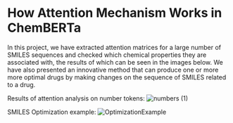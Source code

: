 
# How Attention Mechanism Works in ChemBERTa

In this project, we have extracted attention matrices for a large number of SMILES sequences and checked which chemical properties they are associated with, the results of which can be seen in the images below.
We have also presented an innovative method that can produce one or more more optimal drugs by making changes on the sequence of SMILES related to a drug.

Results of attention analysis on number tokens:
![numbers (1)](https://github.com/SeyedHassanAlavi/Analysis-of-ChemBERTa-attention-matrices/assets/44578859/ec183664-62c5-4c16-9639-a238fe8e6b81)

SMILES Optimization example:
![OptimizationExample](https://github.com/SeyedHassanAlavi/Analysis-of-ChemBERTa-attention-matrices/assets/44578859/c178f978-88f8-4cea-bd22-fceb79244aef)


